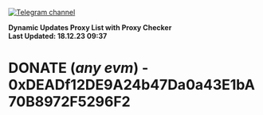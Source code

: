 [![Telegram channel](https://img.shields.io/endpoint?url=https://runkit.io/damiankrawczyk/telegram-badge/branches/master?url=https://t.me/n4z4v0d)](https://t.me/n4z4v0d) 

**Dynamic Updates Proxy List with Proxy Checker**  
**Last Updated: 18.12.23 09:37**

# DONATE (_any evm_) - 0xDEADf12DE9A24b47Da0a43E1bA70B8972F5296F2
